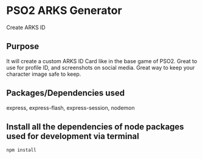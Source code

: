 # PSO2 ARKS Generator

Create ARKS ID

## Purpose

It will create a custom ARKS ID Card like in the base game of PSO2. Great to use for profile ID, and screenshots on social media. Great way to keep your character image safe to keep.

## Packages/Dependencies used 

express, express-flash, express-session, nodemon

## Install all the dependencies of node packages used for development via terminal

```
npm install
```